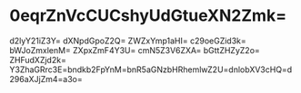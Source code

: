 # 0eqrZnVcCUCshyUdGtueXN2Zmk=
d2lyY21iZ3Y=
dXNpdGpoZ2Q=
ZWZxYmp1aHI=
c29oeGZid3k=
bWJoZmxlenM=
ZXpxZmF4Y3U=
cmN5Z3V6ZXA=
bGttZHZyZ2o=
ZHFudXZjd2k=
Y3ZhaGRrc3E=bndkb2FpYnM=bnR5aGNzbHRhemlwZ2U=dnlobXV3cHQ=d296aXJjZm4=a3o=

